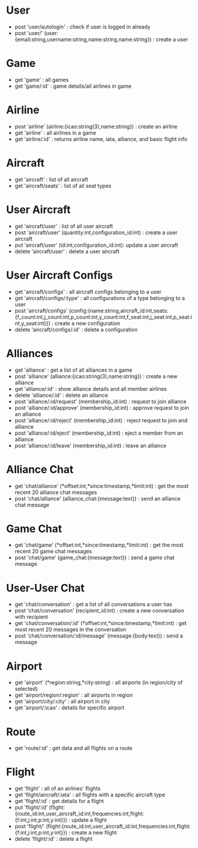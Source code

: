 # User
* post 'user/autologin' : check if user is logged in already
* post 'user/' (user:{email:string,username:string,name:string,name:string}) : create a user

# Game
* get 'game' : all games
* get 'game/:id' : game details/all airlines in game

# Airline
* post 'airline' (airline:{icao:string(3),name:string}) : create an airline
* get 'airline' : all airlines in a game
* get 'airline/:id' : returns airline name, iata, alliance, and basic flight info

# Aircraft
* get 'aircraft' : list of all aircraft
* get 'aircraft/seats' : list of all seat types

# User Aircraft
* get 'aircraft/user' : list of all user aircraft
* post 'aircraft/user' (quantity:int,configuration_id:int) : create a user aircraft
* put 'aircraft/user' (id:int,configuration_id:int): update a user aircraft
* delete 'aircraft/user' : delete a user aircraft

# User Aircraft Configs
* get 'aircraft/configs' : all aircraft configs belonging to a user
* get 'aircraft/configs/:type' : all configurations of a type belonging to a user
* post 'aircraft/configs' (config:{name:string,aircraft_id:int,seats:{f_count:int,j_count:int,p_count:int,y_count:int,f_seat:int,j_seat:int,p_seat:int,y_seat:int}}) : create a new configuration
* delete 'aircraft/configs/:id' : delete a configuration

# Alliances
* get 'alliance' : get a list of all alliances in a game
* post 'alliance' (alliance:{icao:string(3),name:string}) : create a new alliance
* get 'alliance/:id' : show alliance details and all member airlines
* delete 'alliance/:id' : delete an alliance
* post 'alliance/:id/request' (membership_id:int) : request to join alliance
* post 'alliance/:id/approve' (membership_id:int) : approve request to join an alliance
* post 'alliance/:id/reject' (membership_id:int) : reject request to join and alliance
* post 'alliance/:id/eject' (membership_id:int) : eject a member from an alliance
* post 'alliance/:id/leave' (membership_id:int) : leave an alliance

# Alliance Chat
* get 'chat/alliance' (*offset:int,*since:timestamp,*limit:int) : get the most recent 20 alliance chat messages
* post 'chat/alliance' (alliance_chat:{message:text}) : send an alliance chat message

# Game Chat
* get 'chat/game' (*offset:int,*since:timestamp,*limit:int) : get the most recent 20 game chat messages
* post 'chat/game' (game_chat:{message:text}) : send a game chat message

# User-User Chat
* get 'chat/conversation' : get a list of all conversations a user has
* post 'chat/conversation' (recipient_id:int) : create a new conversation with recipient
* get 'chat/conversation/:id' (*offset:int,*since:timestamp,*limit:int) : get most recent 20 messages in the conversation
* post 'chat/conversation/:id/message' (message:{body:text}) : send a message

# Airport
* get 'airport' (*region:string,*city:string) : all airports (in region/city of selected)
* get 'airport/region/:region' : all airports in region
* get 'airport/city/:city' : all airport in city
* get 'airport/:icao' : details for specific airport

# Route
* get 'route/:id' : get data and all flights on a route

# Flight
* get 'flight' : all of an airlines' flights
* get 'flight/aircraft/:iata' : all flights with a specific aircraft type
* get 'flight/:id' : get details for a flight
* put 'flight/:id' (flight:{route_id:int,user_aircraft_id:int,frequencies:int,flight:{f:int,j:int,p:int,y:int}}) : update a flight
* post 'flight/' (flight:{route_id:int,user_aircraft_id:int,frequencies:int,flight:{f:int,j:int,p:int,y:int}}) : create a new flight
* delete 'flight/:id' : delete a flight
